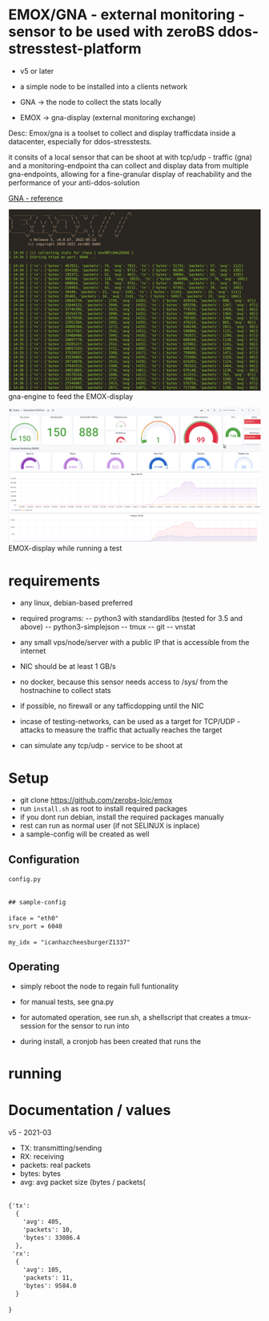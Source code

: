 # EMOX/GNA - external monitoring - sensor to be used with zeroBS ddos-stresstest-platform

- v5 or later

- a simple node to be installed into a clients network 
- GNA -> the node to collect the stats locally
- EMOX -> gna-display (external monitoring exchange)

Desc: Emox/gna is a toolset to collect and display trafficdata
inside a datacenter, especially for ddos-stresstests.

it consits of a local sensor that can be shoot at with tcp/udp - traffic
(gna) and a monitoring-endpoint tha can collect and display
data from multiple gna-endpoints, allowing for a fine-granular display
of reachability and the performance of your anti-ddos-solution



[GNA - reference](https://en.wikipedia.org/wiki/Gn%C3%A1_and_H%C3%B3fvarpnir)



![gna](imgs/gna.png)
gna-engine to feed the EMOX-display

![emox](imgs/emox-display.png)
EMOX-display while running a test


# requirements

- any linux, debian-based preferred
- required programs:
  -- python3 with standardlibs (tested for 3.5 and above)
  -- python3-simplejson 
  -- tmux
  -- git
  -- vnstat
  
- any small vps/node/server with a public IP that is accessible from the internet
- NIC should be at least 1 GB/s
- no docker, because this sensor needs access to /sys/ from the hostnachine to collect stats
- if possible, no firewall or any tafficdopping until the NIC
- incase of testing-networks, can be used as a target for TCP/UDP - attacks
  to measure the traffic that actually reaches the target
- can simulate any tcp/udp - service to be shoot at


# Setup

- git clone https://github.com/zerobs-loic/emox
- run `install.sh` as root to install required packages
- if you dont run debian, install the required packages manually
- rest can run as normal user (if not SELINUX is inplace)
- a sample-config will be created as well



## Configuration

`config.py`

~~~~

## sample-config

iface = "eth0"
srv_port = 6040

my_idx = "icanhazcheesburgerZ1337"

~~~~

## Operating

- simply reboot the node to regain full funtionality

- for manual tests, see gna.py

- for automated operation, see run.sh, a shellscript 
  that creates a tmux-session for the sensor to run into 

- during install, a cronjob has been created that runs the


# running




# Documentation / values


v5 - 2021-03

- TX: transmitting/sending
- RX: receiving
- packets: real packets
- bytes: bytes
- avg: avg packet size (bytes / packets(


~~~~

{'tx': 
  {
    'avg': 405, 
    'packets': 10, 
    'bytes': 33086.4
  }, 
 'rx': 
  {
    'avg': 105, 
    'packets': 11, 
    'bytes': 9584.0
  }

}

~~~~



